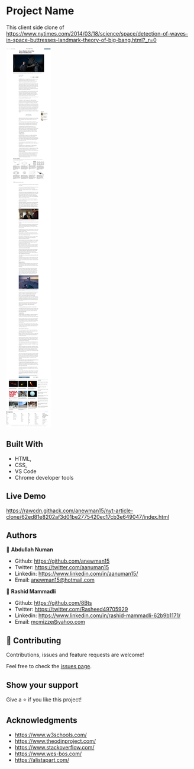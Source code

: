 # Project Name

This client side clone of https://www.nytimes.com/2014/03/18/science/space/detection-of-waves-in-space-buttresses-landmark-theory-of-big-bang.html?_r=0

![screenshot](https://github.com/anewman15/nyt-article-clone/blob/space-cosmos-article/images/app-screenshot.png)

## Built With

- HTML,
- CSS,
- VS Code
- Chrome developer tools

## Live Demo

https://rawcdn.githack.com/anewman15/nyt-article-clone/62ed81e8202af3d01be2775420ec17cb3e649047/index.html

## Authors

👤 **Abdullah Numan**

- Github:   https://github.com/anewman15
- Twitter:  https://twitter.com/aanuman15
- Linkedin: https://www.linkedin.com/in/aanuman15/
- Email:    anewman15@hotmail.com

👤 **Rashid Mammadli**

- Github:   https://github.com/8Bts
- Twitter:  https://twitter.com/Rasheed49705929
- Linkedin: https://www.linkedin.com/in/rashid-mammadli-62b9b1171/
- Email:    mcmizze@yahoo.com

## 🤝 Contributing

Contributions, issues and feature requests are welcome!

Feel free to check the [issues page](issues/).

## Show your support

Give a ⭐️ if you like this project!

## Acknowledgments

- https://www.w3schools.com/
- https://www.theodinproject.com/
- https://www.stackoverflow.com/
- https://www.wes-bos.com/
- https://alistapart.com/
